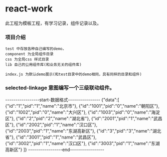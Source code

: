 # react-work

此工程为模板工程，有学习记录，组件记录以及。

### 项目介绍

	test 中存放各种自己编写的demo，
	component 为全局组件目录
	css 为全局css 样式目录
	lib 自己的公用组件库(和业务无关的组件库)

	index.js 为默认demo展示(和test目录中的demo相同，具有同样的目录和组件)

### selected-linkage	意图编写一个三级联动组件。
-----------------start-数据格式----------------
{"data":[
	{"id":"1","pid":"1","name":"北京市"},
	{"id":"1001","pid":"0","name":"朝阳区"},
	{"id":"1002","pid":"0","name":"大兴区"},
	{"id":"1003","pid":"0","name":"海淀区"},
	{"id":"2","pid":"2","name":"湖北省"},
	{"id":"2001","pid":"1","name":"武昌区"},
	{"id":"2002","pid":"1","name":"汉口区"},
	{"id":"2003","pid":"1","name":"东湖高新区"},
	{"id":"3","pid":"3","name":"湖北省"},
	{"id":"3001","pid":"1","name":"武昌区"},
	{"id":"3002","pid":"1","name":"汉口区"},
	{"id":"3003","pid":"1","name":"东湖高新区"}
]}
-----------------end-----------------